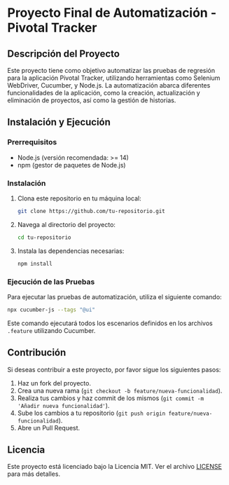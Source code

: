# Proyecto Final de Automatización - Pivotal Tracker

## Descripción del Proyecto

Este proyecto tiene como objetivo automatizar las pruebas de regresión para la aplicación Pivotal Tracker, utilizando herramientas como Selenium WebDriver, Cucumber, y Node.js. La automatización abarca diferentes funcionalidades de la aplicación, como la creación, actualización y eliminación de proyectos, así como la gestión de historias.

## Instalación y Ejecución

### Prerrequisitos

- Node.js (versión recomendada: >= 14)
- npm (gestor de paquetes de Node.js)

### Instalación

1. Clona este repositorio en tu máquina local:
   ```bash
   git clone https://github.com/tu-repositorio.git
   ```
2. Navega al directorio del proyecto:
   ```bash
   cd tu-repositorio
   ```
3. Instala las dependencias necesarias:
   ```bash
   npm install
   ```

### Ejecución de las Pruebas

Para ejecutar las pruebas de automatización, utiliza el siguiente comando:

```bash
npx cucumber-js --tags "@ui"
```

Este comando ejecutará todos los escenarios definidos en los archivos `.feature` utilizando Cucumber.

## Contribución

Si deseas contribuir a este proyecto, por favor sigue los siguientes pasos:

1. Haz un fork del proyecto.
2. Crea una nueva rama (`git checkout -b feature/nueva-funcionalidad`).
3. Realiza tus cambios y haz commit de los mismos (`git commit -m 'Añadir nueva funcionalidad'`).
4. Sube los cambios a tu repositorio (`git push origin feature/nueva-funcionalidad`).
5. Abre un Pull Request.

## Licencia

Este proyecto está licenciado bajo la Licencia MIT. Ver el archivo [LICENSE](LICENSE) para más detalles.
